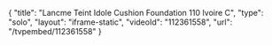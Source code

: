 {
    "title": "Lancme Teint Idole Cushion Foundation 110 Ivoire C",
    "type": "solo",
    "layout": "iframe-static",
    "videoId": "112361558",
    "url": "\/tvpembed\/112361558"
}